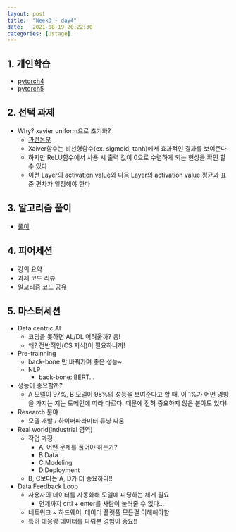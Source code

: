 ```yaml
---
layout: post
title:  "Week3 - day4"
date:   2021-08-19 20:22:30
categories: [ustage]
---
```


## 1. 개인학습
* [pytorch4](https://kyunghyunlim.github.io/pytorch/ml_ai/2021/08/19/Pytorch_4.html)
* [pytorch5](https://kyunghyunlim.github.io/pytorch/ml_ai/2021/08/19/Pytorch_5.html)
	
## 2. 선택 과제
* Why?  xavier uniform으로 초기화? 
    * [관련논문](https://proceedings.mlr.press/v9/glorot10a/glorot10a.pdf)
    * Xaiver함수는 비선형함수(ex. sigmoid, tanh)에서 효과적인 결과를 보여준다
    * 하지만 ReLU함수에서 사용 시 출력 값이 0으로 수렴하게 되는 현상을 확인 할 수 있다 
    * 이전 Layer의 activation value와 다음 Layer의 activation value 평균과 표준 편차가 일정해야 한다

## 3. 알고리즘 풀이
* [풀이](https://kyunghyunlim.github.io/algorithm/2021/08/19/BAEK_11286.html)

## 4. 피어세션
* 강의 요약
* 과제 코드 리뷰
* 알고리즘 코드 공유

## 5. 마스터세션
* Data centric AI
    * 코딩을 못하면 AL/DL 어려울까? 응!
    * 왜? 전반적인(CS 지식)이 필요하니까!
* Pre-trainning
    * back-bone 만 바꿔가며 좋은 성능~
    * NLP
        * back-bone: BERT...
* 성능이 중요할까?
    * A 모델이 97%, B 모델이 98%의 성능을 보여준다고 할 때, 이 1%가 어떤 영향을 가지는 지는 도메인에 따라 다르다. 때문에 전혀 중요하지 않은 분야도 있다!
* Research 분야
    * 모델 개발 / 하이퍼파라미터 튜닝 싸움
* Real world(industrial 영역)
    * 작업 과정
        * A. 어떤 문제를 풀어야 하는가? 
        * B.Data
        * C.Modeling
        * D.Deployment
    * B, C보다는 A, D가 더 중요하다!!
* Data Feedback Loop
    * 사용자의 데이터를 자동화해 모델에 피딩하는 체게 필요
        * 언제까지 crtl + enter를 사람이 눌러줄 수 없다...
    * 네트워크 ~ 하드웨어, 데이터 플랫폼 모든걸 이해해야함
    * 특히 대용량 데이터를 다뤄본 경험이 중요!!